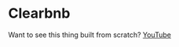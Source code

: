 # Clearbnb

Want to see this thing built from scratch? 
[YouTube](https://www.youtube.com/playlist?list=PLS6F722u-R6LoD3UN0EE_cKtHVG2EWn0t)

